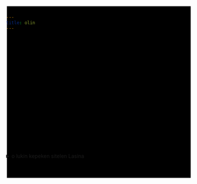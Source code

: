 ```yaml
---
title: olin
---
```


<style>
   svg.olin{
      max-width: 100%;
      margin-block: -6em;
   }
</style>

<!-- Created with Inkscape (http://www.inkscape.org/) -->

<svg
   class="olin"
   role="presentation"
   width="248.76865mm"
   height="232.50787mm"
   viewBox="0 0 248.76865 232.50787"
   version="1.1"
   id="svg5179"
   inkscape:version="1.2.1 (9c6d41e, 2022-07-14)"
   sodipodi:docname="kili.svg"
   xmlns:inkscape="http://www.inkscape.org/namespaces/inkscape"
   xmlns:sodipodi="http://sodipodi.sourceforge.net/DTD/sodipodi-0.dtd"
   xmlns="http://www.w3.org/2000/svg"
   xmlns:svg="http://www.w3.org/2000/svg">
  <sodipodi:namedview
     id="namedview5181"
     pagecolor="#ffffff"
     bordercolor="#000000"
     borderopacity="0.25"
     inkscape:showpageshadow="2"
     inkscape:pageopacity="0.0"
     inkscape:pagecheckerboard="0"
     inkscape:deskcolor="#d1d1d1"
     inkscape:document-units="mm"
     showgrid="false"
     inkscape:zoom="0.4205097"
     inkscape:cx="1760.9582"
     inkscape:cy="2969.0159"
     inkscape:window-width="949"
     inkscape:window-height="831"
     inkscape:window-x="0"
     inkscape:window-y="37"
     inkscape:window-maximized="0"
     inkscape:current-layer="layer1" />
  <defs
     id="defs5176" />
  <g
     inkscape:label="Layer 1"
     inkscape:groupmode="layer"
     id="layer1"
     transform="translate(6.8630215,-961.39432)">
    <rect
       style="fill:var(--lipu-monsi);fill-opacity:1;stroke:var(--lipu-sinpin);stroke-width:1.9;stroke-linecap:round;stroke-linejoin:round;stroke-opacity:1"
       id="rect8836"
       width="246.86865"
       height="230.60785"
       x="-5.9130216"
       y="962.3443" />
    <path
       style="display:inline;fill:none;fill-opacity:0.819608;stroke:var(--lipu-sinpin);stroke-width:1.9;stroke-linecap:round;stroke-linejoin:round;stroke-opacity:1"
       d="m 36.78066,984.29772 8.1237,7.60331 -8.9202,6.58955"
       id="path288458-9-7" />
    <path
       style="display:inline;fill:none;fill-opacity:0.819608;stroke:var(--lipu-sinpin);stroke-width:1.9;stroke-linecap:round;stroke-linejoin:round;stroke-opacity:1"
       d="m 141.35278,1161.6588 8.1237,7.6033 -8.9202,6.5896"
       id="path288458-9-7-7" />
    <path
       style="display:inline;fill:none;fill-opacity:0.819608;stroke:var(--lipu-sinpin);stroke-width:1.9;stroke-linecap:round;stroke-linejoin:round;stroke-opacity:1"
       d="m 51.720154,1100.9643 h 5.0469 l 1.7605,-11.737 7.7465,9.2722 -2.9343,2.3474"
       id="path288460-9-44-9-9-8-5"
       sodipodi:nodetypes="ccccc" />
    <g
       id="g288468-5-10"
       style="display:inline;stroke:var(--lipu-sinpin);stroke-opacity:1"
       transform="translate(-247.18968,961.51649)">
      <path
         style="fill:none;fill-opacity:0.819608;stroke:var(--lipu-sinpin);stroke-width:1.9;stroke-linecap:round;stroke-linejoin:round;stroke-opacity:1"
         d="m 325.36598,23.00457 7.05004,6.680485 -7.18306,6.357234"
         id="path288462-32-1" />
      <path
         style="fill:none;fill-opacity:0.819608;stroke:var(--lipu-sinpin);stroke-width:1.9;stroke-linecap:round;stroke-linejoin:round;stroke-opacity:1"
         d="m 330.8198,23.00457 6.38494,6.464985 -7.05006,6.680482"
         id="path288464-7-8" />
    </g>
    <g
       id="g288468-5-10-3"
       style="display:inline;stroke:var(--lipu-sinpin);stroke-opacity:1"
       transform="translate(-248.55648,1015.8582)">
      <path
         style="fill:none;fill-opacity:0.819608;stroke:var(--lipu-sinpin);stroke-width:1.9;stroke-linecap:round;stroke-linejoin:round;stroke-opacity:1"
         d="m 325.36598,23.00457 7.05004,6.680485 -7.18306,6.357234"
         id="path288462-32-1-0" />
      <path
         style="fill:none;fill-opacity:0.819608;stroke:var(--lipu-sinpin);stroke-width:1.9;stroke-linecap:round;stroke-linejoin:round;stroke-opacity:1"
         d="m 330.8198,23.00457 6.38494,6.464985 -7.05006,6.680482"
         id="path288464-7-8-8" />
    </g>
    <g
       id="g288468-5-10-3-2"
       style="display:inline;stroke:var(--lipu-sinpin);stroke-opacity:1"
       transform="translate(-248.84242,1090.8809)">
      <path
         style="fill:none;fill-opacity:0.819608;stroke:var(--lipu-sinpin);stroke-width:1.9;stroke-linecap:round;stroke-linejoin:round;stroke-opacity:1"
         d="m 325.36598,23.00457 7.05004,6.680485 -7.18306,6.357234"
         id="path288462-32-1-0-1" />
      <path
         style="fill:none;fill-opacity:0.819608;stroke:var(--lipu-sinpin);stroke-width:1.9;stroke-linecap:round;stroke-linejoin:round;stroke-opacity:1"
         d="m 330.8198,23.00457 6.38494,6.464985 -7.05006,6.680482"
         id="path288464-7-8-8-9" />
    </g>
    <g
       id="g288468-5-10-3-2-5"
       style="display:inline;stroke:var(--lipu-sinpin);stroke-opacity:1"
       transform="translate(-127.11071,1139.1277)">
      <path
         style="fill:none;fill-opacity:0.819608;stroke:var(--lipu-sinpin);stroke-width:1.9;stroke-linecap:round;stroke-linejoin:round;stroke-opacity:1"
         d="m 325.36598,23.00457 7.05004,6.680485 -7.18306,6.357234"
         id="path288462-32-1-0-1-5" />
      <path
         style="fill:none;fill-opacity:0.819608;stroke:var(--lipu-sinpin);stroke-width:1.9;stroke-linecap:round;stroke-linejoin:round;stroke-opacity:1"
         d="m 330.8198,23.00457 6.38494,6.464985 -7.05006,6.680482"
         id="path288464-7-8-8-9-8" />
    </g>
    <path
       style="display:inline;fill:none;fill-opacity:0.819608;stroke:var(--lipu-sinpin);stroke-width:1.9;stroke-linecap:round;stroke-linejoin:round;stroke-opacity:1"
       d="m 33.756555,1115.3408 c -4.8965,3.0603 -2.9222,11.0172 1.8362,11.0172 4.206,0 3.4684,-4.2845 3.4684,-4.2845 0.3685,2.5333 0.9716,4.1609 4.1079,4.1609 3.5601,0 5.8541,-6.4314 1.0892,-11.269"
       id="path289200-71-4"
       sodipodi:nodetypes="cscsc" />
    <path
       style="display:inline;fill:none;fill-opacity:0.819608;stroke:var(--lipu-sinpin);stroke-width:1.9;stroke-linecap:round;stroke-linejoin:round;stroke-opacity:1"
       d="m 87.327285,1099.1745 c -0.333,-7.3873 -12.1396,-7.3361 -12.142,-0.052"
       id="path289212-3-11-3"
       sodipodi:nodetypes="cc" />
    <g
       id="g83725-2-81-9"
       transform="translate(-1376.625,686.65825)"
       style="display:inline">
      <path
         style="fill:#c8e1cd;fill-opacity:1;stroke:var(--lipu-sinpin);stroke-width:1.9;stroke-linecap:round;stroke-linejoin:round;stroke-opacity:1"
         d="m 1481.3006,373.32885 v 18.35044"
         id="path7440-6-0-3" />
      <path
         style="fill:#c8e1cd;fill-opacity:1;stroke:var(--lipu-sinpin);stroke-width:1.9;stroke-linecap:round;stroke-linejoin:round;stroke-opacity:1"
         d="m 1481.3006,382.50407 -4.874,-0.24883"
         id="path7442-0-3-7" />
    </g>
    <g
       id="g57258-42-11-6"
       transform="translate(-793.97933,672.75961)"
       style="display:inline">
      <path
         style="fill:none;fill-opacity:1;stroke:var(--lipu-sinpin);stroke-width:1.8;stroke-linecap:round;stroke-linejoin:round;stroke-opacity:1"
         d="m 854.25402,341.5807 c -2.92145,0 -2.83293,3.89257 -0.35412,3.89257 2.47879,0 2.92144,-3.8041 0.35412,-3.89257 z"
         id="path32356-9-5-2" />
      <path
         style="fill:none;fill-opacity:1;stroke:var(--lipu-sinpin);stroke-width:1.8;stroke-linecap:round;stroke-linejoin:round;stroke-opacity:1"
         d="m 853.40909,349.01173 4.11359,-1.25692 c 0,0 1.02406,5.3522 -4.11357,5.02768 -4.33945,-0.27411 -2.73353,-5.2833 -0.90529,-7.91141"
         id="path33084-93-0-8"
         sodipodi:nodetypes="ccsc" />
    </g>
    <path
       style="display:inline;fill:none;fill-opacity:1;stroke:var(--lipu-sinpin);stroke-width:1.9;stroke-linecap:round;stroke-linejoin:round;stroke-opacity:1"
       d="m 101.04475,1042.7946 c 0.3321,1.4613 1.8814,1.771 3.104,1.7367 1.7063,-0.048 2.3247,-1.7847 2.3934,-2.5683 0.1401,-1.5971 -0.7872,-3.102 -2.4297,-3.2328 -1.9519,-0.1555 -2.9202,0.8762 -3.0899,1.6453 -0.3744,1.6971 0.431,4.6952 1.2012,6.9792 0.5911,1.7533 2.0546,4.8013 2.0546,4.8013"
       id="path45375-9-3-8-4"
       sodipodi:nodetypes="csssssc" />
    <path
       style="display:inline;fill:none;fill-opacity:1;stroke:var(--lipu-sinpin);stroke-width:1.9;stroke-linecap:round;stroke-linejoin:round;stroke-opacity:1"
       d="m 16.417256,1117.3527 c 0.3321,1.4613 1.8814,1.771 3.104,1.7367 1.7063,-0.048 2.3247,-1.7847 2.3934,-2.5683 0.1401,-1.5971 -0.7872,-3.102 -2.4297,-3.2328 -1.9519,-0.1555 -2.9202,0.8762 -3.0899,1.6453 -0.3744,1.6971 0.431,4.6952 1.2012,6.9792 0.5911,1.7533 2.0546,4.8013 2.0546,4.8013"
       id="path45375-9-3-8-4-0"
       sodipodi:nodetypes="csssssc" />
    <g
       id="g70196-1-8-4-2"
       transform="translate(-441.27802,783.05597)"
       style="display:inline;fill:none">
      <path
         style="fill:none;fill-opacity:1;stroke:var(--lipu-sinpin);stroke-width:1.9;stroke-linecap:round;stroke-linejoin:round;stroke-opacity:1"
         d="m 455.51113,216.64554 v -15.79707 h 11.97801 v 15.62347"
         id="path66525-5-6-9-5" />
      <path
         style="fill:none;fill-opacity:1;stroke:var(--lipu-sinpin);stroke-width:1.9;stroke-linecap:round;stroke-linejoin:round;stroke-opacity:1"
         d="m 455.51113,211.28306 11.87723,-0.0868"
         id="path69463-7-62-3-2"
         sodipodi:nodetypes="cc" />
      <path
         style="fill:none;fill-opacity:1;stroke:var(--lipu-sinpin);stroke-width:1.9;stroke-linecap:round;stroke-linejoin:round;stroke-opacity:1"
         d="m 461.39936,211.23966 -0.20155,5.07212"
         id="path69465-5-4-0-2" />
    </g>
    <path
       style="display:inline;fill:none;fill-opacity:0.819608;stroke:var(--lipu-sinpin);stroke-width:1.9;stroke-linecap:round;stroke-linejoin:round;stroke-opacity:1"
       d="m 36.472101,1012.0984 8.1237,7.6033 -8.9202,6.5895"
       id="path288458-9-7-6" />
    <g
       id="g70196-1-8-4-2-0"
       transform="translate(-441.58657,810.85667)"
       style="display:inline;fill:none">
      <path
         style="fill:none;fill-opacity:1;stroke:var(--lipu-sinpin);stroke-width:1.9;stroke-linecap:round;stroke-linejoin:round;stroke-opacity:1"
         d="m 455.51113,216.64554 v -15.79707 h 11.97801 v 15.62347"
         id="path66525-5-6-9-5-0" />
      <path
         style="fill:none;fill-opacity:1;stroke:var(--lipu-sinpin);stroke-width:1.9;stroke-linecap:round;stroke-linejoin:round;stroke-opacity:1"
         d="m 455.51113,211.28306 11.87723,-0.0868"
         id="path69463-7-62-3-2-9"
         sodipodi:nodetypes="cc" />
      <path
         style="fill:none;fill-opacity:1;stroke:var(--lipu-sinpin);stroke-width:1.9;stroke-linecap:round;stroke-linejoin:round;stroke-opacity:1"
         d="m 461.39936,211.23966 -0.20155,5.07212"
         id="path69465-5-4-0-2-5" />
    </g>
    <path
       style="display:inline;fill:none;fill-opacity:0.819608;stroke:var(--lipu-sinpin);stroke-width:1.9;stroke-linecap:round;stroke-linejoin:round;stroke-opacity:1"
       d="m 36.38689,1039.5511 8.1237,7.6033 -8.9202,6.5895"
       id="path288458-9-7-6-9" />
    <path
       style="display:inline;fill:none;fill-opacity:0.819608;stroke:var(--lipu-sinpin);stroke-width:1.9;stroke-linecap:round;stroke-linejoin:round;stroke-opacity:1"
       d="m 37.677574,1087.4859 8.1237,7.6033 -8.9202,6.5895"
       id="path288458-9-7-6-9-6" />
    <g
       id="g70196-1-8-4-2-0-0"
       transform="translate(-441.67178,838.3093)"
       style="display:inline;fill:none">
      <path
         style="fill:none;fill-opacity:1;stroke:var(--lipu-sinpin);stroke-width:1.9;stroke-linecap:round;stroke-linejoin:round;stroke-opacity:1"
         d="m 455.51113,216.64554 v -15.79707 h 11.97801 v 15.62347"
         id="path66525-5-6-9-5-0-5" />
      <path
         style="fill:none;fill-opacity:1;stroke:var(--lipu-sinpin);stroke-width:1.9;stroke-linecap:round;stroke-linejoin:round;stroke-opacity:1"
         d="m 455.51113,211.28306 11.87723,-0.0868"
         id="path69463-7-62-3-2-9-6"
         sodipodi:nodetypes="cc" />
      <path
         style="fill:none;fill-opacity:1;stroke:var(--lipu-sinpin);stroke-width:1.9;stroke-linecap:round;stroke-linejoin:round;stroke-opacity:1"
         d="m 461.39936,211.23966 -0.20155,5.07212"
         id="path69465-5-4-0-2-5-3" />
    </g>
    <path
       style="display:inline;fill:none;fill-opacity:1;stroke:var(--lipu-sinpin);stroke-width:1.9;stroke-linecap:round;stroke-linejoin:round;stroke-opacity:1"
       d="m 51.65025,1053.4183 3.8816,-0.1688 4.0503,-14.1762 3.7129,13.8387 h 3.3753"
       id="path70246-9-6"
       sodipodi:nodetypes="ccccc" />
    <g
       id="g5127-0-9-9-7-0-0"
       transform="translate(-1111.8292,352.86839)"
       style="display:inline">
      <path
         style="fill:none;stroke:var(--lipu-sinpin);stroke-width:1.9;stroke-linecap:round;stroke-linejoin:round;stroke-opacity:1"
         d="m 1137.4132,718.27482 c -2.4891,-5.22026 -8.6204,-4.755 -10.6836,0.46018"
         id="path5121-3-4-9-5-0-4" />
      <path
         style="fill:none;stroke:var(--lipu-sinpin);stroke-width:1.9;stroke-linecap:round;stroke-linejoin:round;stroke-opacity:1"
         d="m 1130.1139,718.52167 -3.3843,0.21331 -1.2059,-3.24764"
         id="path5123-6-8-7-9-1-6"
         sodipodi:nodetypes="ccc" />
    </g>
    <g
       id="g21808-8-9-0-0-8-5"
       transform="translate(-1366.9934,294.24381)"
       style="display:inline">
      <path
         style="fill:none;fill-opacity:1;stroke:var(--lipu-sinpin);stroke-width:1.9;stroke-linecap:round;stroke-linejoin:round;stroke-opacity:1"
         d="m 1449.7381,722.3395 c 4.5847,0 4.7428,8.37907 0,8.37907 -4.7429,0 -5.0591,-8.37907 0,-8.37907 z"
         id="path21799-6-4-6-1-2-9" />
      <path
         style="fill:none;fill-opacity:1;stroke:var(--lipu-sinpin);stroke-width:1.9;stroke-linecap:round;stroke-linejoin:round;stroke-opacity:1"
         d="m 1441.5171,718.54519 1.5809,12.01529"
         id="path21801-9-3-9-5-0-4" />
      <path
         style="fill:none;fill-opacity:1;stroke:var(--lipu-sinpin);stroke-width:1.9;stroke-linecap:round;stroke-linejoin:round;stroke-opacity:1"
         d="m 1455.9038,730.40236 1.2648,-11.85717"
         id="path21803-4-4-7-1-6-3" />
    </g>
    <g
       id="g23524-8-1"
       style="display:inline"
       transform="translate(-1788.7703,519.50412)">
      <path
         style="fill:none;fill-opacity:1;stroke:var(--lipu-sinpin);stroke-width:1.9;stroke-linecap:round;stroke-linejoin:round;stroke-dasharray:none;stroke-dashoffset:0;stroke-opacity:1"
         d="m 1841.9847,475.33506 v -5.85996 h 15.9533 l 0.1772,5.71243"
         id="path70188-6-5"
         sodipodi:nodetypes="cccc" />
      <path
         style="fill:none;fill-opacity:1;stroke:var(--lipu-sinpin);stroke-width:1.9;stroke-linecap:round;stroke-linejoin:round;stroke-dasharray:none;stroke-dashoffset:0;stroke-opacity:1"
         d="m 1854.7398,469.4751 -0.1003,5.95612"
         id="path70190-1-2"
         sodipodi:nodetypes="cc" />
      <path
         style="fill:none;fill-opacity:1;stroke:var(--lipu-sinpin);stroke-width:1.9;stroke-linecap:round;stroke-linejoin:round;stroke-dasharray:none;stroke-dashoffset:0;stroke-opacity:1"
         d="m 1845.6135,469.4751 v 5.4773"
         id="path70192-5-1"
         sodipodi:nodetypes="cc" />
    </g>
    <g
       id="g23524-8-1-5"
       style="display:inline"
       transform="translate(-1683.9988,696.2914)">
      <path
         style="fill:none;fill-opacity:1;stroke:var(--lipu-sinpin);stroke-width:1.9;stroke-linecap:round;stroke-linejoin:round;stroke-dasharray:none;stroke-dashoffset:0;stroke-opacity:1"
         d="m 1841.9847,475.33506 v -5.85996 h 15.9533 l 0.1772,5.71243"
         id="path70188-6-5-0"
         sodipodi:nodetypes="cccc" />
      <path
         style="fill:none;fill-opacity:1;stroke:var(--lipu-sinpin);stroke-width:1.9;stroke-linecap:round;stroke-linejoin:round;stroke-dasharray:none;stroke-dashoffset:0;stroke-opacity:1"
         d="m 1854.7398,469.4751 -0.1003,5.95612"
         id="path70190-1-2-2"
         sodipodi:nodetypes="cc" />
      <path
         style="fill:none;fill-opacity:1;stroke:var(--lipu-sinpin);stroke-width:1.9;stroke-linecap:round;stroke-linejoin:round;stroke-dasharray:none;stroke-dashoffset:0;stroke-opacity:1"
         d="m 1845.6135,469.4751 v 5.4773"
         id="path70192-5-1-1"
         sodipodi:nodetypes="cc" />
    </g>
    <g
       id="g83765-1-8"
       transform="translate(-1299.1088,834.48783)"
       style="display:inline">
      <path
         style="fill:none;fill-opacity:1;stroke:var(--lipu-sinpin);stroke-width:1.9;stroke-linecap:round;stroke-linejoin:round;stroke-dasharray:none;stroke-dashoffset:0;stroke-opacity:1"
         d="m 1480.76,325.65199 8.5036,16.34246"
         id="path83759-4-7"
         sodipodi:nodetypes="cc" />
      <path
         style="fill:none;fill-opacity:1;stroke:var(--lipu-sinpin);stroke-width:1.9;stroke-linecap:round;stroke-linejoin:round;stroke-dasharray:none;stroke-dashoffset:0;stroke-opacity:1"
         d="m 1480.4742,341.64889 9.208,-16.24116"
         id="path83761-0-1" />
    </g>
    <path
       style="display:inline;fill:none;fill-opacity:1;stroke:var(--lipu-sinpin);stroke-width:1.9;stroke-linecap:round;stroke-linejoin:round;stroke-dasharray:none;stroke-dashoffset:0;stroke-opacity:1"
       d="m 96.297482,986.26118 v 9.78709 c 7.201798,0 9.787098,0.6887 9.971698,-2.81988 0.1847,-3.50858 -5.3552,-2.166 -5.3552,-2.166 v -4.98588"
       id="path84867-8-7"
       sodipodi:nodetypes="ccscc" />
    <path
       style="display:inline;fill:none;fill-opacity:1;stroke:var(--lipu-sinpin);stroke-width:1.9;stroke-linecap:round;stroke-linejoin:round;stroke-dasharray:none;stroke-dashoffset:0;stroke-opacity:1"
       d="m 218.08132,1164.1028 v 9.7871 c 7.2018,0 9.7871,0.6887 9.9717,-2.8199 0.1847,-3.5086 -5.3552,-2.166 -5.3552,-2.166 v -4.9859"
       id="path84867-8-7-5"
       sodipodi:nodetypes="ccscc" />
    <g
       id="g104724-0-9-4-8"
       transform="translate(-856.95229,746.97723)"
       style="display:inline">
      <path
         style="fill:#dee1c8;fill-opacity:1;stroke:var(--lipu-sinpin);stroke-width:1.9;stroke-linecap:round;stroke-linejoin:round;stroke-opacity:1"
         d="m 913.01706,366.91853 2.24608,3.93062"
         id="path99669-9-9-2-5" />
      <path
         style="fill:#dee1c8;fill-opacity:1;stroke:var(--lipu-sinpin);stroke-width:1.9;stroke-linecap:round;stroke-linejoin:round;stroke-opacity:1"
         d="m 919.33308,375.90141 2.80689,3.79266"
         id="path99671-4-2-3-5"
         sodipodi:nodetypes="cc" />
      <path
         style="fill:#dee1c8;fill-opacity:1;stroke:var(--lipu-sinpin);stroke-width:1.9;stroke-linecap:round;stroke-linejoin:round;stroke-opacity:1"
         d="m 912.59211,379.27398 2.52752,-3.37118"
         id="path99673-0-3-3-5"
         sodipodi:nodetypes="cc" />
      <path
         style="fill:#dee1c8;fill-opacity:1;stroke:var(--lipu-sinpin);stroke-width:1.9;stroke-linecap:round;stroke-linejoin:round;stroke-opacity:1"
         d="m 919.61451,370.84915 2.52683,-3.79127"
         id="path99675-6-7-7-4"
         sodipodi:nodetypes="cc" />
    </g>
    <g
       id="g8305"
       transform="matrix(0.77777777,0,0,0.86206873,9.1063199,147.61024)"
       style="stroke-width:1.22124">
      <path
         style="fill:none;stroke:var(--lipu-sinpin);stroke-width:2.32036;stroke-linecap:round;stroke-linejoin:round;stroke-opacity:1"
         d="m 35.373484,1063.4465 10.711688,12.9537"
         id="path8296" />
      <path
         style="fill:none;stroke:var(--lipu-sinpin);stroke-width:2.32036;stroke-linecap:round;stroke-linejoin:round;stroke-opacity:1"
         d="m 46.085172,1062.9483 -10.711688,14.4483"
         id="path8298" />
      <path
         style="fill:none;stroke:var(--lipu-sinpin);stroke-width:2.32036;stroke-linecap:round;stroke-linejoin:round;stroke-opacity:1"
         d="m 33.131503,1069.9233 15.693869,-0.2491"
         id="path8300" />
    </g>
    <g
       id="g8598"
       transform="translate(0,1.3075724)">
      <g
         id="g48397-06-0-5"
         transform="translate(-722.26432,692.28625)"
         style="display:inline">
        <circle
           style="fill:var(--lipu-sinpin);fill-opacity:1;stroke:none;stroke-width:1.8;stroke-linecap:round;stroke-linejoin:round;stroke-opacity:1"
           id="path25603-1-9-8-8-5-4-7"
           cx="741.62921"
           cy="408.69217"
           r="1.7437167" />
      </g>
      <path
         style="fill:none;stroke:var(--lipu-sinpin);stroke-width:1.9;stroke-linecap:round;stroke-linejoin:round;stroke-opacity:1"
         d="m 12.220559,1088.0058 3.760172,9.2124"
         id="path8366" />
      <path
         style="fill:none;stroke:var(--lipu-sinpin);stroke-width:1.9;stroke-linecap:round;stroke-linejoin:round;stroke-opacity:1"
         d="m 19.176877,1095.1501 v -10.3404"
         id="path8368" />
      <path
         style="fill:none;stroke:var(--lipu-sinpin);stroke-width:1.9;stroke-linecap:round;stroke-linejoin:round;stroke-opacity:1"
         d="m 22.185015,1097.2182 4.324198,-8.0844"
         id="path8370" />
    </g>
    <g
       id="g70196-1-8-4"
       transform="translate(-356.50795,911.49326)"
       style="display:inline;fill:none">
      <path
         style="fill:none;fill-opacity:1;stroke:var(--lipu-sinpin);stroke-width:1.9;stroke-linecap:round;stroke-linejoin:round;stroke-opacity:1"
         d="m 455.51113,216.64554 v -15.79707 h 11.97801 v 15.62347"
         id="path66525-5-6-9" />
      <path
         style="fill:none;fill-opacity:1;stroke:var(--lipu-sinpin);stroke-width:1.9;stroke-linecap:round;stroke-linejoin:round;stroke-opacity:1"
         d="m 455.51113,211.28306 11.87723,-0.0868"
         id="path69463-7-62-3"
         sodipodi:nodetypes="cc" />
      <path
         style="fill:none;fill-opacity:1;stroke:var(--lipu-sinpin);stroke-width:1.9;stroke-linecap:round;stroke-linejoin:round;stroke-opacity:1"
         d="m 461.39936,211.23966 -0.20155,5.07212"
         id="path69465-5-4-0" />
    </g>
    <g
       id="g70196-1-8-4-3"
       transform="translate(-336.03738,960.00827)"
       style="display:inline;fill:none">
      <path
         style="fill:none;fill-opacity:1;stroke:var(--lipu-sinpin);stroke-width:1.9;stroke-linecap:round;stroke-linejoin:round;stroke-opacity:1"
         d="m 455.51113,216.64554 v -15.79707 h 11.97801 v 15.62347"
         id="path66525-5-6-9-9" />
      <path
         style="fill:none;fill-opacity:1;stroke:var(--lipu-sinpin);stroke-width:1.9;stroke-linecap:round;stroke-linejoin:round;stroke-opacity:1"
         d="m 455.51113,211.28306 11.87723,-0.0868"
         id="path69463-7-62-3-7"
         sodipodi:nodetypes="cc" />
      <path
         style="fill:none;fill-opacity:1;stroke:var(--lipu-sinpin);stroke-width:1.9;stroke-linecap:round;stroke-linejoin:round;stroke-opacity:1"
         d="m 461.39936,211.23966 -0.20155,5.07212"
         id="path69465-5-4-0-3" />
    </g>
    <path
       style="fill:none;stroke:var(--lipu-sinpin);stroke-width:1.9;stroke-linecap:round;stroke-linejoin:round;stroke-opacity:1"
       d="M 138.89547,988.88038 C 137.04969,1137.9277 134.74245,1161 17.996423,1157.3085"
       id="path8600" />
  </g>
</svg>

<details markdown="1">


<summary>
o lukin kepeken sitelen Lasina
</summary>
len li selo e noka  
len li jo wawa  
len li awen e mi  
tan lete. taso  
seli li kama ike  
mi wile weka e len  
la len li selo ala e noka  


</details>
